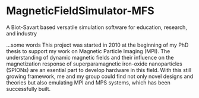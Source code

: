 # MagneticFieldSimulator-MFS

A Biot-Savart based versatile simulation software for education, research, and industry

...some words
This project was started in 2010 at the beginning of my PhD thesis to support my work
on Magnetic Particle Imaging (MPI).
The understanding of dynamic magnetic fields and their influence on the magnetization
response of superparamagnetic iron-oxide nanoparticles (SPIONs) are an esential part
to develop hardware in this field.
With this still growing framework, me and my group could find not only novel designs
and theories but also emulating MPI and MPS systems, which has been successfully built.

